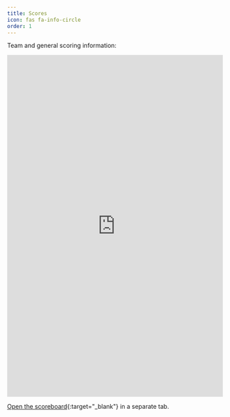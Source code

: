 ```yaml
---
title: Scores
icon: fas fa-info-circle
order: 1
---
```


Team and general scoring information:

<iframe src="https://scores.gen.polyb.io/public/dashboard/f253d082-9a04-401e-9750-b74044706cf4" frameborder="0" width="100%" height="800" allowtransparency></iframe>

[Open the scoreboard](https://scores.gen.polyb.io/public/dashboard/f253d082-9a04-401e-9750-b74044706cf4){:target="_blank"} in a separate tab.
